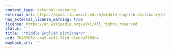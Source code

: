 ```yaml
---
content_type: external-resource
external_url: https://quod.lib.umich.edu/m/middle-english-dictionary/dictionary
has_external_license_warning: true
license: https://en.wikipedia.org/wiki/All_rights_reserved
status: ''
title: '*Middle English Dictionary*'
uid: 7b185652-c4a9-4e32-91cd-d1eec43789b4
wayback_url: ''
---
```

